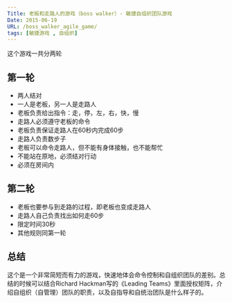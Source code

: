 ```yaml
---
Title: 老板和走路人的游戏（boss walker）- 敏捷自组织团队游戏
Date: 2015-06-19
URL: /boss_walker_agile_game/
tags: [敏捷游戏 , 自组织]
---
```


这个游戏一共分两轮

## 第一轮

*   两人结对
*   一人是老板，另一人是走路人
*   老板负责给出指令：走，停，左，右，快，慢
*   走路人必须遵守老板的命令
*   老板负责保证走路人在60秒内完成60步
*   走路人负责数步子
*   老板可以命令走路人，但不能有身体接触，也不能帮忙
*   不能站在原地，必须结对行动
*   必须在房间内

## 第二轮

*   老板也要参与到走路的过程，即老板也变成走路人
*   走路人自己负责找出如何走60步
*   限定时间30秒
*   其他规则同第一轮

## 总结

这个是一个非常简短而有力的游戏，快速地体会命令控制和自组织团队的差别。总结的时候可以结合Richard Hackman写的《Leading Teams》里面授权矩阵，介绍自组织（自管理）团队的职责，以及自指导和自统治团队是什么样子的。